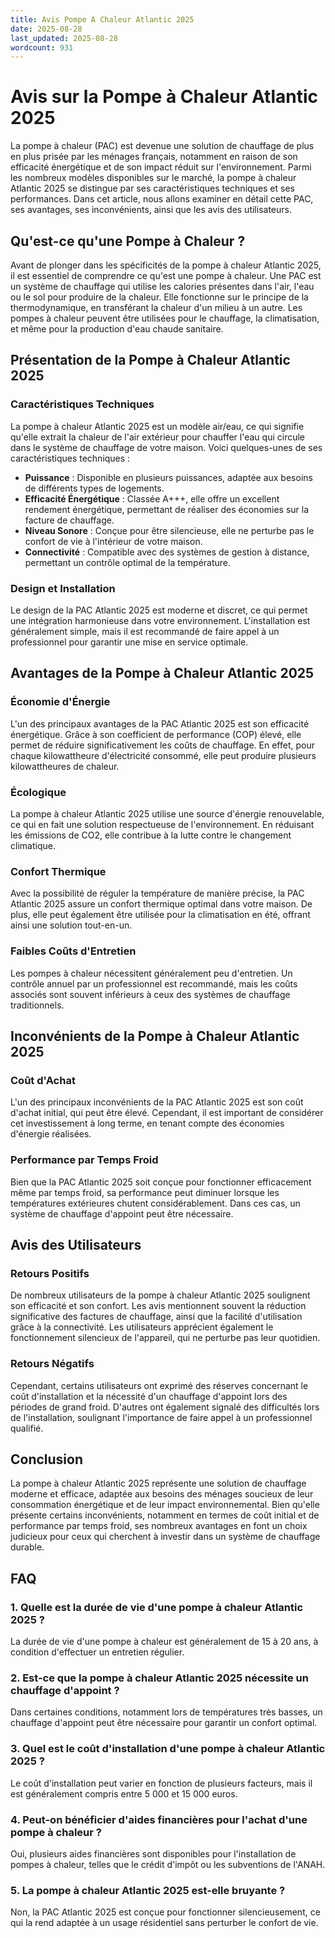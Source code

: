 ```yaml
---
title: Avis Pompe A Chaleur Atlantic 2025
date: 2025-08-28
last_updated: 2025-08-28
wordcount: 931
---
```


# Avis sur la Pompe à Chaleur Atlantic 2025

La pompe à chaleur (PAC) est devenue une solution de chauffage de plus en plus prisée par les ménages français, notamment en raison de son efficacité énergétique et de son impact réduit sur l'environnement. Parmi les nombreux modèles disponibles sur le marché, la pompe à chaleur Atlantic 2025 se distingue par ses caractéristiques techniques et ses performances. Dans cet article, nous allons examiner en détail cette PAC, ses avantages, ses inconvénients, ainsi que les avis des utilisateurs.

## Qu'est-ce qu'une Pompe à Chaleur ?

Avant de plonger dans les spécificités de la pompe à chaleur Atlantic 2025, il est essentiel de comprendre ce qu'est une pompe à chaleur. Une PAC est un système de chauffage qui utilise les calories présentes dans l'air, l'eau ou le sol pour produire de la chaleur. Elle fonctionne sur le principe de la thermodynamique, en transférant la chaleur d'un milieu à un autre. Les pompes à chaleur peuvent être utilisées pour le chauffage, la climatisation, et même pour la production d'eau chaude sanitaire.

## Présentation de la Pompe à Chaleur Atlantic 2025

### Caractéristiques Techniques

La pompe à chaleur Atlantic 2025 est un modèle air/eau, ce qui signifie qu'elle extrait la chaleur de l'air extérieur pour chauffer l'eau qui circule dans le système de chauffage de votre maison. Voici quelques-unes de ses caractéristiques techniques :

- **Puissance** : Disponible en plusieurs puissances, adaptée aux besoins de différents types de logements.
- **Efficacité Énergétique** : Classée A+++, elle offre un excellent rendement énergétique, permettant de réaliser des économies sur la facture de chauffage.
- **Niveau Sonore** : Conçue pour être silencieuse, elle ne perturbe pas le confort de vie à l'intérieur de votre maison.
- **Connectivité** : Compatible avec des systèmes de gestion à distance, permettant un contrôle optimal de la température.

### Design et Installation

Le design de la PAC Atlantic 2025 est moderne et discret, ce qui permet une intégration harmonieuse dans votre environnement. L'installation est généralement simple, mais il est recommandé de faire appel à un professionnel pour garantir une mise en service optimale.

## Avantages de la Pompe à Chaleur Atlantic 2025

### Économie d'Énergie

L'un des principaux avantages de la PAC Atlantic 2025 est son efficacité énergétique. Grâce à son coefficient de performance (COP) élevé, elle permet de réduire significativement les coûts de chauffage. En effet, pour chaque kilowattheure d'électricité consommé, elle peut produire plusieurs kilowattheures de chaleur.

### Écologique

La pompe à chaleur Atlantic 2025 utilise une source d'énergie renouvelable, ce qui en fait une solution respectueuse de l'environnement. En réduisant les émissions de CO2, elle contribue à la lutte contre le changement climatique.

### Confort Thermique

Avec la possibilité de réguler la température de manière précise, la PAC Atlantic 2025 assure un confort thermique optimal dans votre maison. De plus, elle peut également être utilisée pour la climatisation en été, offrant ainsi une solution tout-en-un.

### Faibles Coûts d'Entretien

Les pompes à chaleur nécessitent généralement peu d'entretien. Un contrôle annuel par un professionnel est recommandé, mais les coûts associés sont souvent inférieurs à ceux des systèmes de chauffage traditionnels.

## Inconvénients de la Pompe à Chaleur Atlantic 2025

### Coût d'Achat

L'un des principaux inconvénients de la PAC Atlantic 2025 est son coût d'achat initial, qui peut être élevé. Cependant, il est important de considérer cet investissement à long terme, en tenant compte des économies d'énergie réalisées.

### Performance par Temps Froid

Bien que la PAC Atlantic 2025 soit conçue pour fonctionner efficacement même par temps froid, sa performance peut diminuer lorsque les températures extérieures chutent considérablement. Dans ces cas, un système de chauffage d'appoint peut être nécessaire.

## Avis des Utilisateurs

### Retours Positifs

De nombreux utilisateurs de la pompe à chaleur Atlantic 2025 soulignent son efficacité et son confort. Les avis mentionnent souvent la réduction significative des factures de chauffage, ainsi que la facilité d'utilisation grâce à la connectivité. Les utilisateurs apprécient également le fonctionnement silencieux de l'appareil, qui ne perturbe pas leur quotidien.

### Retours Négatifs

Cependant, certains utilisateurs ont exprimé des réserves concernant le coût d'installation et la nécessité d'un chauffage d'appoint lors des périodes de grand froid. D'autres ont également signalé des difficultés lors de l'installation, soulignant l'importance de faire appel à un professionnel qualifié.

## Conclusion

La pompe à chaleur Atlantic 2025 représente une solution de chauffage moderne et efficace, adaptée aux besoins des ménages soucieux de leur consommation énergétique et de leur impact environnemental. Bien qu'elle présente certains inconvénients, notamment en termes de coût initial et de performance par temps froid, ses nombreux avantages en font un choix judicieux pour ceux qui cherchent à investir dans un système de chauffage durable.

## FAQ

### 1. Quelle est la durée de vie d'une pompe à chaleur Atlantic 2025 ?

La durée de vie d'une pompe à chaleur est généralement de 15 à 20 ans, à condition d'effectuer un entretien régulier.

### 2. Est-ce que la pompe à chaleur Atlantic 2025 nécessite un chauffage d'appoint ?

Dans certaines conditions, notamment lors de températures très basses, un chauffage d'appoint peut être nécessaire pour garantir un confort optimal.

### 3. Quel est le coût d'installation d'une pompe à chaleur Atlantic 2025 ?

Le coût d'installation peut varier en fonction de plusieurs facteurs, mais il est généralement compris entre 5 000 et 15 000 euros.

### 4. Peut-on bénéficier d'aides financières pour l'achat d'une pompe à chaleur ?

Oui, plusieurs aides financières sont disponibles pour l'installation de pompes à chaleur, telles que le crédit d'impôt ou les subventions de l'ANAH.

### 5. La pompe à chaleur Atlantic 2025 est-elle bruyante ?

Non, la PAC Atlantic 2025 est conçue pour fonctionner silencieusement, ce qui la rend adaptée à un usage résidentiel sans perturber le confort de vie.